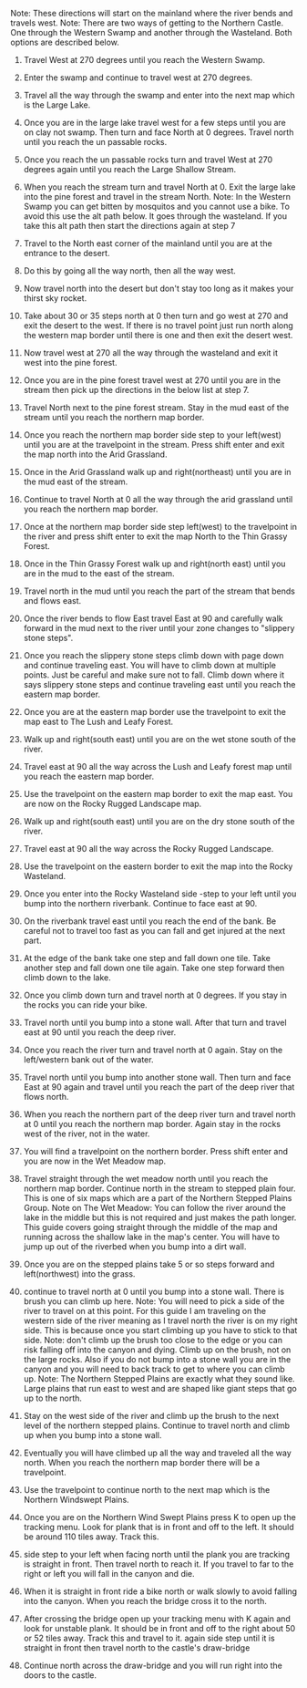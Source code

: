 Note: These directions will start on the mainland where the river bends and travels west.
Note: There are two ways of getting to the Northern Castle. One through the Western Swamp and another through the Wasteland. Both options are described below.
1. Travel West at 270 degrees until you reach the Western Swamp.
2. Enter the swamp and continue to travel west at 270 degrees.
3. Travel all the way through the swamp and enter into the next map which is the Large Lake.
4. Once you are in the large lake travel west for a few steps until you are on clay not swamp. Then turn and face North at 0 degrees. Travel north until you reach the un passable rocks.
5. Once you reach the un passable rocks turn and travel West at 270 degrees again until you reach the Large Shallow Stream.
6. When you reach the stream turn and travel North at 0. Exit the large lake into the pine forest and travel in the stream North.
Note: In the Western Swamp you can get bitten by mosquitos and you cannot use a bike. To avoid this use the alt path below. It goes through the wasteland. If you take this alt path then start the directions again at step 7
1. Travel to the North east corner of the mainland until you are at the entrance to the desert.
2. Do this by going all the way north, then all the way west.
3. Now travel north into the desert but don't stay too long as it makes your thirst sky rocket.
4. Take about 30 or 35 steps north at 0 then turn and go west at 270 and exit the desert to the west. If there is no travel point just run north along the western map border until there is one and then exit the desert west.
5. Now travel west at 270 all the way through the wasteland and exit it west into the pine forest.
6. Once you are in the pine forest travel west at 270 until you are in the stream then pick up the directions in the below list at step 7.

7. Travel North next to the pine forest stream. Stay in the mud east of the stream until you reach the northern map border.
8. Once you reach the northern map border side step to your left(west) until you are at the travelpoint in the stream. Press shift enter and exit the map north into the Arid Grassland.
9. Once in the Arid Grassland walk up and right(northeast) until you are in the mud east of the stream.
10. Continue to travel North at 0 all the way through the arid grassland until you reach the northern map border.
11. Once at the northern map border side step left(west) to the travelpoint in the river and press shift enter to exit the map North to the Thin Grassy Forest.
12. Once in the Thin Grassy Forest walk up and right(north east) until you are in the mud to the east of the stream.
13. Travel north in the mud until you reach the part of the stream that bends and flows east.
14. Once the river bends to flow East travel East at 90 and carefully walk forward in the mud next to the river until your zone changes to "slippery stone steps".
15. Once you reach the slippery stone steps climb down with page down and continue traveling east. You will have to climb down at multiple points. Just be careful and make sure not to fall. Climb down where it says slippery stone steps and continue traveling east until you reach the eastern map border.
16. Once you are at the eastern map border use the travelpoint to exit the map east to The Lush and Leafy Forest.
17. Walk up and right(south east) until you are on the wet stone south of the river.
18. Travel east at 90 all the way across the Lush and Leafy forest map until you reach the eastern map border.
19. Use the travelpoint on the eastern map border to exit the map east. You are now on the Rocky Rugged Landscape map.
20. Walk up and right(south east) until you are on the dry stone south of the river.
21. Travel east at 90 all the way across the Rocky Rugged Landscape.
22. Use the travelpoint on the eastern border to exit the map into the Rocky Wasteland.
23. Once you enter into the Rocky Wasteland side -step to your left until you bump into the northern riverbank. Continue to face east at 90.
24. On the riverbank travel east until you reach the end of the bank. Be careful not to travel too fast as you can fall and get injured at the next part.
25. At the edge of the bank take one step and fall down one tile. Take another step and fall down one tile again. Take one step forward then climb down to the lake.
26. Once you climb down turn and travel north at 0 degrees. If you stay in the rocks you can ride your bike.
27. Travel north until you bump into a stone wall. After that turn and travel east at 90 until you reach the deep river.
28. Once you reach the river turn and travel north at 0 again. Stay on the left/western bank out of the water.
29. Travel north until you bump into another stone wall. Then turn and face East at 90 again and travel until you reach the part of the deep river that flows north.
30. When you reach the northern part of the deep river turn and travel north at 0 until you reach the northern map border. Again stay in the rocks west of the river, not in the water.
31. You will find a travelpoint on the northern border. Press shift enter and you are now in the Wet Meadow map.
32. Travel straight through the wet meadow north until you reach the northern map border. Continue north in the stream to stepped plain four. This is one of six maps which are a part of the Northern Stepped Plains Group.
Note on The Wet Meadow: You can follow the river around the lake in the middle but this is not required and just makes the path longer. This guide covers going straight through the middle of the map and running across the shallow lake in the map's center. You will have to jump up out of the riverbed when you bump into a dirt wall.
33. Once you are on the stepped plains take 5 or so steps forward and left(northwest) into the grass.
34. continue to travel north at 0 until you bump into a stone wall. There is brush you can climb up here.
Note: You will need to pick a side of the river to travel on at this point. For this guide I am traveling on the western side of the river meaning as I travel north the river is on my right side. This is because once you start climbing up you have to stick to that side.
Note: don't climb up the brush too close to the edge or you can risk falling off into the canyon and dying. Climb up on the brush, not on the large rocks. Also if you do not bump into a stone wall you are in the canyon and you will need to back track to get to where you can climb up.
Note: The Northern Stepped Plains are exactly what they sound like. Large plains that run east to west and are shaped like giant steps that go up to the north.
35. Stay on the west side of the river and climb up the brush to the next level of the northern stepped plains. Continue to travel north and climb up when you bump into a stone wall.
36. Eventually you will have climbed up all the way and traveled all the way north. When you reach the northern map border there will be a travelpoint.
37. Use the travelpoint to continue north to the next map which is the Northern Windswept Plains.
38. Once you are on the Northern Wind Swept Plains press K to open up the tracking menu. Look for plank that is in front and off to the left. It should be around 110 tiles away. Track this.
39. side step to your left when facing north until the plank you are tracking is straight in front. Then travel north to reach it. If you travel to far to the right or left you will fall in the canyon and die.
40. When it is straight in front ride a bike north or walk slowly to avoid falling into the canyon. When you reach the bridge cross it to the north.
41. After crossing the bridge open up your tracking menu with K again and look for unstable plank. It should be in front and off to the right about 50 or 52 tiles away. Track this and travel to it. again side step until it is straight in front then travel north to the castle's draw-bridge
42. Continue north across the draw-bridge and you will run right into the doors to the castle.